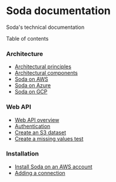 # Soda documentation

Soda's technical documentation

Table of contents

### Architecture

* [Architectural principles](pages/architectural-principles.md)
* [Architectural components](pages/architectural-components.md)
* [Soda on AWS](pages/soda-on-aws.md)
* [Soda on Azure](pages/soda-on-azure.md)
* [Soda on GCP](pages/soda-on-gcp.md)

### Web API

* [Web API overview](pages/web-api-overview.md)
* [Authentication](pages/authentication.md)
* [Create an S3 dataset](pages/dataset-create-s3.md)
* [Create a missing values test](pages/test-create-missing-values.md)

### Installation

* [Install Soda on an AWS account](pages/install-soda.md)
* [Adding a connection](pages/adding-a-connection.md)
